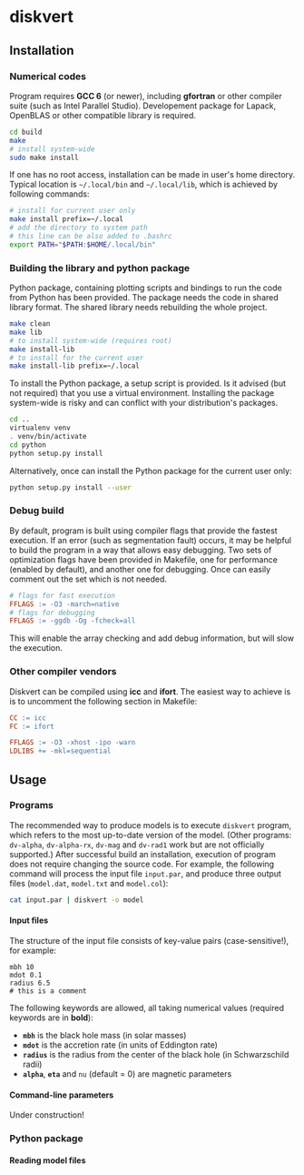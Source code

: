 # diskvert

## Installation

### Numerical codes

Program requires **GCC 6** (or newer), including **gfortran** or other compiler suite (such as Intel Parallel Studio).
Developement package for Lapack, OpenBLAS or other compatible library is required.

```sh
cd build
make
# install system-wide
sudo make install
```

If one has no root access, installation can be made in user's home directory.
Typical location is ``~/.local/bin`` and ``~/.local/lib``, which is achieved by following commands:

```sh
# install for current user only
make install prefix=~/.local
# add the directory to system path
# this line can be also added to .bashrc
export PATH="$PATH:$HOME/.local/bin"
```

### Building the library and python package

Python package, containing plotting scripts and bindings to run the code from Python has been provided.
The package needs the code in shared library format.
The shared library needs rebuilding the whole project.

```sh
make clean
make lib
# to install system-wide (requires root)
make install-lib
# to install for the current user
make install-lib prefix=~/.local
```

To install the Python package, a setup script is provided.
Is it advised (but not required) that you use a virtual environment.
Installing the package system-wide is risky and can conflict with your distribution's packages.

```sh
cd ..
virtualenv venv
. venv/bin/activate
cd python
python setup.py install
```

Alternatively, once can install the Python package for the current user only:

```sh
python setup.py install --user
```

### Debug build

By default, program is built using compiler flags that provide the fastest execution.
If an error (such as segmentation fault) occurs, it may be helpful to build the program in a way that allows easy debugging.
Two sets of optimization flags have been provided in Makefile, one for performance (enabled by default), and another one for debugging.
Once can easily comment out the set which is not needed.

```Makefile
# flags for fast execution
FFLAGS := -O3 -march=native
# flags for debugging
FFLAGS := -ggdb -Og -fcheck=all
```

This will enable the array checking and add debug information, but will slow the execution.

### Other compiler vendors

Diskvert can be compiled using **icc** and **ifort**.
The easiest way to achieve is is to uncomment the following section in Makefile:
```Makefile
CC := icc
FC := ifort

FFLAGS := -O3 -xhost -ipo -warn
LDLIBS += -mkl=sequential
```

## Usage

### Programs

The recommended way to produce models is to execute ``diskvert`` program, which refers to the most up-to-date version of the model.
(Other programs: ``dv-alpha``, ``dv-alpha-rx``, ``dv-mag`` and ``dv-rad1`` work but are not officially supported.)
After successful build an installation, execution of program does not require changing the source code.
For example, the following command will process the input file ``input.par``, and produce three output files (``model.dat``, ``model.txt`` and ``model.col``):

```sh
cat input.par | diskvert -o model
```

#### Input files

The structure of the input file consists of key-value pairs (case-sensitive!), for example:

```
mbh 10
mdot 0.1
radius 6.5
# this is a comment
```

The following keywords are allowed, all taking numerical values (required keywords are in **bold**):

 - **``mbh``** is the black hole mass (in solar masses)
 - **``mdot``** is the accretion rate (in units of Eddington rate)
 - **``radius``** is the radius from the center of the black hole (in Schwarzschild radii)
 - **``alpha``**, **``eta``** and ``nu`` (default = 0) are magnetic parameters


#### Command-line parameters

Under construction!

### Python package

#### Reading model files
